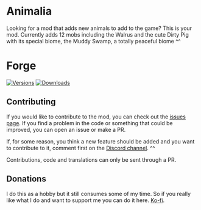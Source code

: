 # Animalia

Looking for a mod that adds new animals to add to the game? This is your mod.
Currently adds 12 mobs including the Walrus and the cute Dirty Pig with its special biome, the Muddy Swamp, a totally peaceful biome ^^

# Forge

[![Versions](https://cf.way2muchnoise.eu/versions/401662.svg)](https://www.curseforge.com/minecraft/mc-mods/animalia) [![Downloads](http://cf.way2muchnoise.eu/full_401662_downloads.svg)](https://www.curseforge.com/minecraft/mc-mods/animalia)

## Contributing

If you would like to contribute to the mod, you can check out the [issues page](https://github.com/Cozary/animalia/issues). If you find a problem in the code or something that could be improved, you can open an issue or make a PR.

If, for some reason, you think a new feature should be added and you want to contribute to it, comment first on the [Discord channel](https://discord.com/invite/eGWSpyDyty). ^^

Contributions, code and translations can only be sent through a PR.

## Donations

I do this as a hobby but it still consumes some of my time. So if you really like what I do and want to support me you can do it here. [Ko-fi](https://ko-fi.com/cozary).